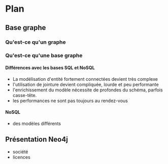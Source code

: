 # Plan

## Base graphe

### Qu'est-ce qu'un graphe

### Qu'est-ce qu'une base graphe

#### Différences avec les bases SQL et NoSQL

- La modélisation d'entité fortement connectées devient très complexe
- l'utilisation de jointure devient compliquée, lourde et peu performante
- l'enrichissement du modèle nécessite de profondes du schéma, parfois casse-tête.
- les performances ne sont pas toujours au rendez-vous

#### NoSQL
- des modèles différents



## Présentation Neo4j
- société
- licences

